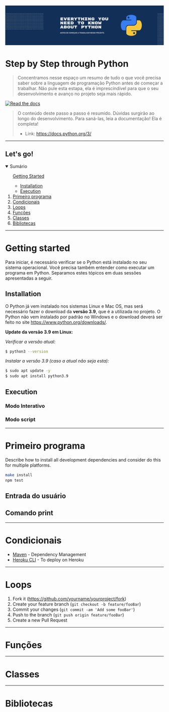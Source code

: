 ![Header](./HEADER.png)

# Step by Step through Python

> Concentramos nesse espaço um resumo de tudo o que você precisa saber sobre  a linguagem de programação Python antes de começar a trabalhar. Não pule esta estapa, ela é imprescindível para que o seu desenvolvimento e avanço no projeto seja mais rápido.


[![Read the docs][docs-image]][docs-url]
> O conteúdo deste passo a passo é resumido. Dúvidas surgirão ao longo do desenvolvimento. Para saná-las, leia a documentação! Ela é completa!
> * Link: https://docs.python.org/3/
---
## Let's go!

<!-- TABLE OF CONTENTS -->
<details open="open">
  <summary>Sumário</summary>
  <ol>
      <a href="#getting-started">Getting Started</a>
      <ul>
        <li><a href="#installation">Installation</a></li>
        <li><a href="#execution">Execution</a></li>
      </ul>
    </li>
    <li><a href="#primeiro-programa">Primeiro programa</a></li>
    <li><a href="#condicionais">Condicionais</a></li>
    <li><a href="#loops">Loops</a></li>
    <li><a href="#funcoes">Funções</a></li>
    <li><a href="#classes">Classes</a></li>
    <li><a href="#bibliotecas">Bibliotecas</a></li>
  </ol>
</details>

<!--**Your name** 
* *Initial work* - [repository-name][repository-url] (Repository space)
* *Released on* [cloud-provider][cloud-provider-url] (Cloud provider)
* *My professional profile on* [LinkedIn][linkedin-url]-->
---


# Getting started

Para iniciar, é necessário verificar se o Python está instalado no seu sistema operacional. Você precisa também entender como executar um programa em Python. Separamos estes tópicos em duas sessões apresentadas a seguir.

<!--_For more examples and usage, please refer to the [Wiki][wiki]._-->


## Installation

O Python já	vem	instalado nos sistemas Linux e Mac OS, mas será	necessário
fazer o	download da **versão 3.9**, que é a utilizada no projeto. O Python não vem instalado por padrão no Windows e o download deverá ser feito no site https://www.python.org/downloads/.


**Update da versão 3.9 em Linux:**

*Verificar a versão atual:*

```sh
$ python3 --version
```
*Instalar a versão 3.9 (caso a atual não seja esta):*
```sh
$ sudo apt update -y
$ sudo apt install python3.9
```

## Execution

### Modo Interativo
### Modo script

---

# Primeiro programa

Describe how to install all development dependencies and consider do this for multiple platforms.  

```sh
make install
npm test
```

## Entrada do usuário

## Comando print


---

# Condicionais

* [Maven](https://maven.apache.org/) - Dependency Management
* [Heroku CLI](https://devcenter.heroku.com/articles/heroku-cli#download-and-install) - To deploy on Heroku

<!--## Release History

* 0.2.1
    * CHANGE: Update docs (module code remains unchanged)
* 0.2.0
    * CHANGE: Refactoring - Remove `setAnyMethod()`
    * ADD: Add `newSomething()`
* 0.1.1
    * FIX: Crash when calling `defaultXYZ()` (Thanks @ContributorName)
* 0.1.0
    * The first proper release
* 0.0.1
    * Initial work -->

---

# Loops

1. Fork it (<https://github.com/yourname/yourproject/fork>)
2. Create your feature branch (`git checkout -b feature/fooBar`)
3. Commit your changes (`git commit -am 'Add some fooBar'`)
4. Push to the branch (`git push origin feature/fooBar`)
5. Create a new Pull Request

---

# Funções

---

# Classes

---

# Bibliotecas

<!-- Markdown link & img dfn's -->

[header-url]: HEADER.png
[header-link]: https://github.com/alexandrerosseto

[repository-url]: https://github.com/alexandrerosseto/wbshopping

[cloud-provider-url]: https://wbshopping.herokuapp.com

[linkedin-url]: https://www.linkedin.com/in/alexandrerosseto

[wiki]: https://github.com/yourname/yourproject/wiki

[docs-image]: https://img.shields.io/badge/IMPORTANT-READ%20THE%20DOCS!-blue
[docs-url]: https://docs.python.org/3/
[Frontend-image]: https://img.shields.io/badge/Frontend-Ionic-blue?style=for-the-badge
[Frontend-url]: https://img.shields.io/badge/Frontend-Ionic-blue?style=for-the-badge
[Backend-image]: https://img.shields.io/badge/Backend-Java%208-important?style=for-the-badge
[Backend-url]: https://img.shields.io/badge/Backend-Java%208-important?style=for-the-badge
